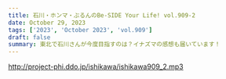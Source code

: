 ```yaml
---
title: 石川・ホンマ・ぶるんのBe-SIDE Your Life! vol.909-2
date: October 29, 2023
tags: ['2023', 'October 2023', 'vol.909']
draft: false
summary: 東北で石川さんが今度目指すのは？イナズマの感想も届いています！
---
```


http://project-phi.ddo.jp/ishikawa/ishikawa909_2.mp3